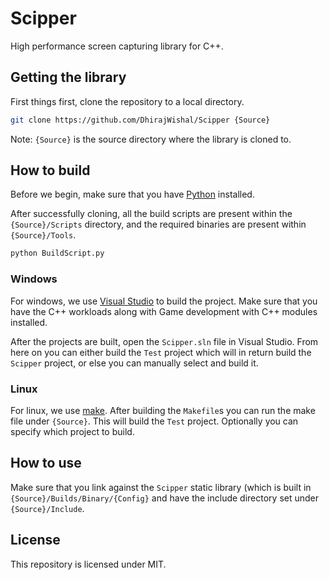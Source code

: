 # Scipper

High performance screen capturing library for C++.

## Getting the library
First things first, clone the repository to a local directory.
```bash
git clone https://github.com/DhirajWishal/Scipper {Source}
```
Note: `{Source}` is the source directory where the library is cloned to.

## How to build
Before we begin, make sure that you have [Python](https://www.python.org/) installed.

After successfully cloning, all the build scripts are present within the `{Source}/Scripts` directory, and the required binaries are present within `{Source}/Tools`.
```bash
python BuildScript.py
```

### Windows
For windows, we use [Visual Studio](https://visualstudio.microsoft.com/downloads/) to build the project. Make sure that you have the C++ workloads along with Game development with C++ modules installed.

After the projects are built, open the `Scipper.sln` file in Visual Studio. From here on you can either build the `Test` project which will in return build the `Scipper` project, or else you can manually select and build it.

### Linux
For linux, we use [make](https://www.gnu.org/software/make/). After building the `Makefile`s you can run the make file under `{Source}`. This will build the `Test` project. Optionally you can specify which project to build.

## How to use
Make sure that you link against the `Scipper` static library (which is built in `{Source}/Builds/Binary/{Config}` and have the include directory set under `{Source}/Include`.

## License
This repository is licensed under MIT.